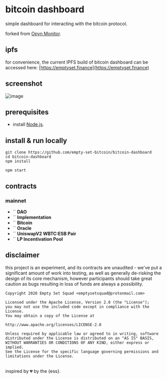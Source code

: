 # bitcoin dashboard

simple dashboard for interacting with the bitcoin protocol.

forked from [Opyn Monitor](https://opynmonitor.xyz).

## ipfs

for convenience, the current IPFS build of bitcoin dashboard can be accessed here: [https://emptyset.finance](https://emptyset.finance)

## screenshot

![image](https://user-images.githubusercontent.com/62496341/90950891-b2469f00-e40a-11ea-90ae-680683462d9f.png)

## prerequisites

- install [Node.js](https://nodejs.org/en/download/).

## install & run locally

```shell
git clone https://github.com/empty-set-bitcoin/bitcoin-dashboard
cd bitcoin-dashboard
npm install

npm start
```

## contracts

### mainnet

- `` **DAO**
- `` **Implementation**
- `` **Bitcoin**
- `` **Oracle**
- `` **UniswapV2 WBTC:ESB Pair**
- `` **LP Incentivation Pool**

## disclaimer

this project is an experiment, and its contracts are unaudited - we've put a significant amount of work into testing, as well as generally de-risking the design of its core mechanism, however participants should take great caution as bugs resulting in loss of funds are always a possibility.

```
Copyright 2020 Empty Set Squad <emptysetsquad@protonmail.com>

Licensed under the Apache License, Version 2.0 (the "License");
you may not use the included code except in compliance with the License.
You may obtain a copy of the License at

http://www.apache.org/licenses/LICENSE-2.0

Unless required by applicable law or agreed to in writing, software
distributed under the License is distributed on an "AS IS" BASIS,
WITHOUT WARRANTIES OR CONDITIONS OF ANY KIND, either express or implied.
See the License for the specific language governing permissions and
limitations under the License.
```

<br>
inspired by 💔️ by the {ess}.
